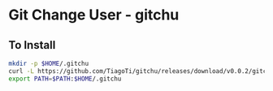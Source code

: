 # Git Change User - gitchu
## To Install

```sh
mkdir -p $HOME/.gitchu
curl -L https://github.com/TiagoTi/gitchu/releases/download/v0.0.2/gitchu.sh -o $HOME/.gitchu/gitchu && chmod +x $HOME/.gitchu/gitchu
export PATH=$PATH:$HOME/.gitchu
```
